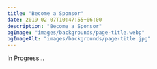 ```yaml
---
title: "Become a Sponsor"
date: 2019-02-07T10:47:55+06:00
description: "Become a Sponsor"
bgImage: "images/backgrounds/page-title.webp"
bgImageAlt: "images/backgrounds/page-title.jpg"
---
```


In Progress...